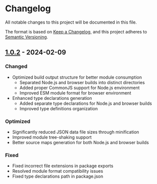 # Changelog

All notable changes to this project will be documented in this file.

The format is based on [Keep a Changelog](https://keepachangelog.com/en/1.1.0/),
and this project adheres to [Semantic Versioning](https://semver.org/spec/v2.0.0.html).

## [1.0.2] - 2024-02-09

### Changed
- Optimized build output structure for better module consumption
  - Separated Node.js and browser builds into distinct directories
  - Added proper CommonJS support for Node.js environment
  - Improved ESM module format for browser environment
- Enhanced type declarations generation
  - Added separate type declarations for Node.js and browser builds
  - Improved type definitions organization

### Optimized
- Significantly reduced JSON data file sizes through minification
- Improved module tree-shaking support
- Better source maps generation for both Node.js and browser builds

### Fixed
- Fixed incorrect file extensions in package exports
- Resolved module format compatibility issues
- Fixed type declarations path in package.json

[1.0.2]: https://github.com/alice39s/ourairports-data-js/compare/v1.0.1...v1.0.2 